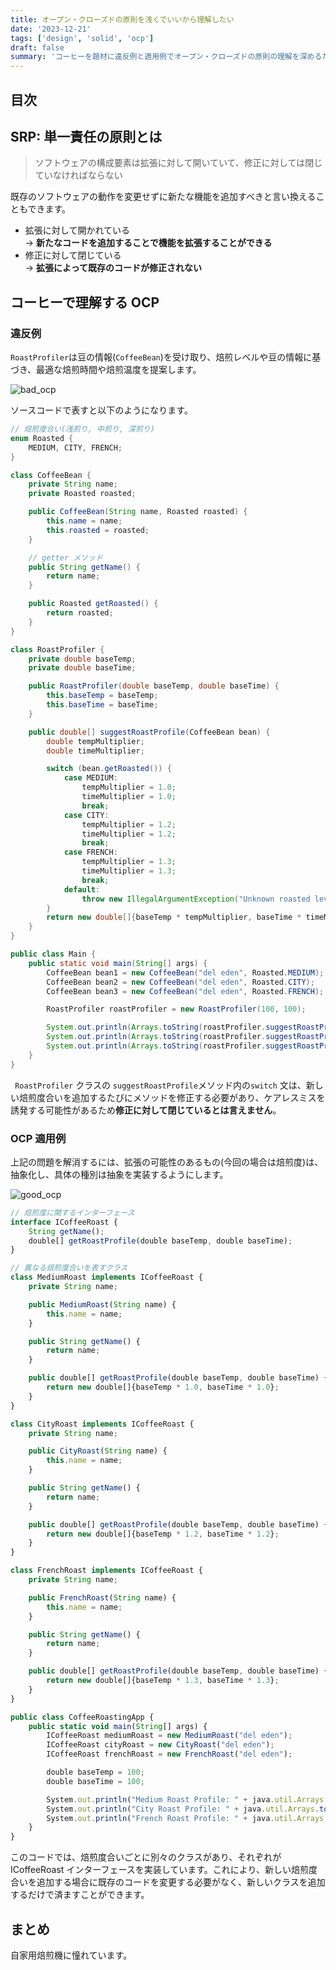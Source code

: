 ```yaml
---
title: オープン・クローズドの原則を浅くでいいから理解したい
date: '2023-12-21'
tags: ['design', 'solid', 'ocp']
draft: false
summary: 'コーヒーを題材に違反例と適用例でオープン・クローズドの原則の理解を深めるための記事'
---
```


## 目次

<TOCInline toc={props.toc} exclude="目次" toHeading={3} />

## SRP: 単一責任の原則とは

> ソフトウェアの構成要素は拡張に対して開いていて、修正に対しては閉じていなければならない

既存のソフトウェアの動作を変更せずに新たな機能を追加すべきと言い換えることもできます。

- 拡張に対して開かれている  
  → **新たなコードを追加することで機能を拡張することができる**
- 修正に対して閉じている  
  → **拡張によって既存のコードが修正されない**

## コーヒーで理解する OCP

### 違反例

`RoastProfiler`は豆の情報(`CoffeeBean`)を受け取り、焙煎レベルや豆の情報に基づき、最適な焙煎時間や焙煎温度を提案します。

![bad_ocp](/static/images/design/solid/open_closed/bad_ocp.png)

ソースコードで表すと以下のようになります。

```java
// 焙煎度合い(浅煎り, 中煎り, 深煎り)
enum Roasted {
    MEDIUM, CITY, FRENCH;
}

class CoffeeBean {
    private String name;
    private Roasted roasted;

    public CoffeeBean(String name, Roasted roasted) {
        this.name = name;
        this.roasted = roasted;
    }

    // getter メソッド
    public String getName() {
        return name;
    }

    public Roasted getRoasted() {
        return roasted;
    }
}

class RoastProfiler {
    private double baseTemp;
    private double baseTime;

    public RoastProfiler(double baseTemp, double baseTime) {
        this.baseTemp = baseTemp;
        this.baseTime = baseTime;
    }

    public double[] suggestRoastProfile(CoffeeBean bean) {
        double tempMultiplier;
        double timeMultiplier;

        switch (bean.getRoasted()) {
            case MEDIUM:
                tempMultiplier = 1.0;
                timeMultiplier = 1.0;
                break;
            case CITY:
                tempMultiplier = 1.2;
                timeMultiplier = 1.2;
                break;
            case FRENCH:
                tempMultiplier = 1.3;
                timeMultiplier = 1.3;
                break;
            default:
                throw new IllegalArgumentException("Unknown roasted level: " + bean.getRoasted());
        }
        return new double[]{baseTemp * tempMultiplier, baseTime * timeMultiplier};
    }
}

public class Main {
    public static void main(String[] args) {
        CoffeeBean bean1 = new CoffeeBean("del eden", Roasted.MEDIUM);
        CoffeeBean bean2 = new CoffeeBean("del eden", Roasted.CITY);
        CoffeeBean bean3 = new CoffeeBean("del eden", Roasted.FRENCH);

        RoastProfiler roastProfiler = new RoastProfiler(100, 100);

        System.out.println(Arrays.toString(roastProfiler.suggestRoastProfile(bean1)));
        System.out.println(Arrays.toString(roastProfiler.suggestRoastProfile(bean2)));
        System.out.println(Arrays.toString(roastProfiler.suggestRoastProfile(bean3)));
    }
}
```

` RoastProfiler` クラスの `suggestRoastProfile`メソッド内の`switch` 文は、新しい焙煎度合いを追加するたびにメソッドを修正する必要があり、ケアレスミスを誘発する可能性があるため**修正に対して閉じているとは言えません**。

### OCP 適用例

上記の問題を解消するには、拡張の可能性のあるもの(今回の場合は焙煎度)は、抽象化し、具体の種別は抽象を実装するようにします。

![good_ocp](/static/images/design/solid/open_closed/good_ocp.png)

```typescript
// 焙煎度に関するインターフェース
interface ICoffeeRoast {
    String getName();
    double[] getRoastProfile(double baseTemp, double baseTime);
}

// 異なる焙煎度合いを表すクラス
class MediumRoast implements ICoffeeRoast {
    private String name;

    public MediumRoast(String name) {
        this.name = name;
    }

    public String getName() {
        return name;
    }

    public double[] getRoastProfile(double baseTemp, double baseTime) {
        return new double[]{baseTemp * 1.0, baseTime * 1.0};
    }
}

class CityRoast implements ICoffeeRoast {
    private String name;

    public CityRoast(String name) {
        this.name = name;
    }

    public String getName() {
        return name;
    }

    public double[] getRoastProfile(double baseTemp, double baseTime) {
        return new double[]{baseTemp * 1.2, baseTime * 1.2};
    }
}

class FrenchRoast implements ICoffeeRoast {
    private String name;

    public FrenchRoast(String name) {
        this.name = name;
    }

    public String getName() {
        return name;
    }

    public double[] getRoastProfile(double baseTemp, double baseTime) {
        return new double[]{baseTemp * 1.3, baseTime * 1.3};
    }
}

public class CoffeeRoastingApp {
    public static void main(String[] args) {
        ICoffeeRoast mediumRoast = new MediumRoast("del eden");
        ICoffeeRoast cityRoast = new CityRoast("del eden");
        ICoffeeRoast frenchRoast = new FrenchRoast("del eden");

        double baseTemp = 100;
        double baseTime = 100;

        System.out.println("Medium Roast Profile: " + java.util.Arrays.toString(mediumRoast.getRoastProfile(baseTemp, baseTime)));
        System.out.println("City Roast Profile: " + java.util.Arrays.toString(cityRoast.getRoastProfile(baseTemp, baseTime)));
        System.out.println("French Roast Profile: " + java.util.Arrays.toString(frenchRoast.getRoastProfile(baseTemp, baseTime)));
    }
}
```

このコードでは、焙煎度合いごとに別々のクラスがあり、それぞれが ICoffeeRoast インターフェースを実装しています。これにより、新しい焙煎度合いを追加する場合に既存のコードを変更する必要がなく、新しいクラスを追加するだけで済ますことができます。

## まとめ

自家用焙煎機に憧れています。
